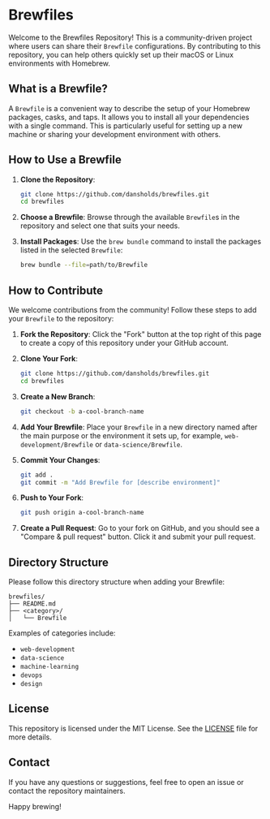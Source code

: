# Brewfiles

Welcome to the Brewfiles Repository! This is a community-driven project where users can share their `Brewfile` configurations. By contributing to this repository, you can help others quickly set up their macOS or Linux environments with Homebrew.

## What is a Brewfile?

A `Brewfile` is a convenient way to describe the setup of your Homebrew packages, casks, and taps. It allows you to install all your dependencies with a single command. This is particularly useful for setting up a new machine or sharing your development environment with others.

## How to Use a Brewfile

1. **Clone the Repository**:
   ```sh
   git clone https://github.com/dansholds/brewfiles.git
   cd brewfiles
   ```

2. **Choose a Brewfile**:
   Browse through the available `Brewfile`s in the repository and select one that suits your needs.

3. **Install Packages**:
   Use the `brew bundle` command to install the packages listed in the selected `Brewfile`:
   ```sh
   brew bundle --file=path/to/Brewfile
   ```

## How to Contribute

We welcome contributions from the community! Follow these steps to add your `Brewfile` to the repository:

1. **Fork the Repository**:
   Click the "Fork" button at the top right of this page to create a copy of this repository under your GitHub account.

2. **Clone Your Fork**:
   ```sh
   git clone https://github.com/dansholds/brewfiles.git
   cd brewfiles
   ```

3. **Create a New Branch**:
   ```sh
   git checkout -b a-cool-branch-name
   ```

4. **Add Your Brewfile**:
   Place your `Brewfile` in a new directory named after the main purpose or the environment it sets up, for example, `web-development/Brewfile` or `data-science/Brewfile`.

5. **Commit Your Changes**:
   ```sh
   git add .
   git commit -m "Add Brewfile for [describe environment]"
   ```

6. **Push to Your Fork**:
   ```sh
   git push origin a-cool-branch-name
   ```

7. **Create a Pull Request**:
   Go to your fork on GitHub, and you should see a "Compare & pull request" button. Click it and submit your pull request.

## Directory Structure

Please follow this directory structure when adding your Brewfile:

```
brewfiles/
├── README.md
├── <category>/
│   └── Brewfile
```

Examples of categories include:
- `web-development`
- `data-science`
- `machine-learning`
- `devops`
- `design`

## License

This repository is licensed under the MIT License. See the [LICENSE](LICENSE) file for more details.

## Contact

If you have any questions or suggestions, feel free to open an issue or contact the repository maintainers.

Happy brewing!

